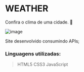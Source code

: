 # **WEATHER**
Confira o clima de uma cidade. :high_brightness:

![image](https://user-images.githubusercontent.com/111945115/210004506-4d6055e8-d55f-41b7-b627-b54728ebe98a.png)

Site desenvolvido consumindo APIs; 

### Linguagens utilizadas:
> HTML5
> CSS3
> JavaScript
